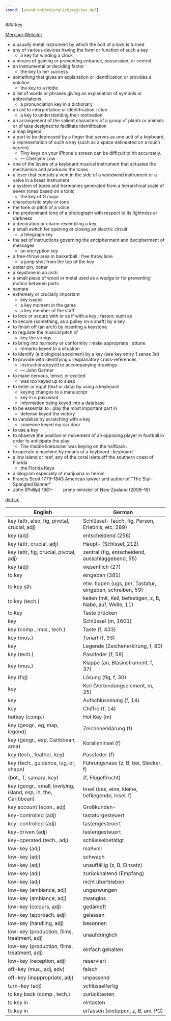 ```yaml
---
sound: [sound:ankimd/english/mp3/key.mp3]
---
```


\### key

[Merriam-Webster](https://www.merriam-webster.com/dictionary/key)

- a usually metal instrument by which the bolt of a lock is turned
- any of various devices having the form or function of such a key
    - a key for winding a clock
- a means of gaining or preventing entrance, possession, or control
- an instrumental or deciding factor
    - the key to her success
- something that gives an explanation or identification or provides a solution
    - the key to a riddle
- a list of words or phrases giving an explanation of symbols or abbreviations
    - a pronunciation key in a dictionary
- an aid to interpretation or identification : clue
    - a key to understanding their motivation
- an arrangement of the salient characters of a group of plants or animals or of taxa designed to facilitate identification
- a map legend
- a part to be depressed by a finger that serves as one unit of a keyboard, a representation of such a key (such as a space delineated on a touch screen)
    - Tiny keys on your iPhone's screen can be difficult to hit accurately.
    - — Cherlynn Low
- one of the levers of a keyboard musical instrument that actuates the mechanism and produces the tones
- a lever that controls a vent in the side of a woodwind instrument or a valve in a brass instrument
- a system of tones and harmonies generated from a hierarchical scale of seven tones based on a tonic
    - the key of G major
- characteristic style or tone
- the tone or pitch of a voice
- the predominant tone of a photograph with respect to its lightness or darkness
- a decoration or charm resembling a key
- a small switch for opening or closing an electric circuit
    - a telegraph key
- the set of instructions governing the encipherment and decipherment of messages
    - an encryption key
- a free-throw area in basketball : free throw lane
    - a jump shot from the top of the key
- cotter pin, cotter
- a keystone in an arch
- a small piece of wood or metal used as a wedge or for preventing motion between parts
- samara
- extremely or crucially important
    - key issues
    - a key moment in the game
    - a key member of the staff
- to lock or secure with or as if with a key : fasten: such as
- to secure (something, as a pulley on a shaft) by a key
- to finish off (an arch) by inserting a keystone
- to regulate the musical pitch of
    - key the strings
- to bring into harmony or conformity : make appropriate : attune
    - remarks keyed to a situation
- to identify (a biological specimen) by a key (see key entry 1 sense 3d)
- to provide with identifying or explanatory cross-references
    - instructions keyed to accompanying drawings
    - — John Gartner
- to make nervous, tense, or excited
    - was too keyed up to sleep
- to enter or input (text or data) by using a keyboard
    - keying changes to a manuscript
    - key in a password
    - information being keyed into a database
- to be essential to : play the most important part in
    - defense keyed the victory
- to vandalize by scratching with a key
    - someone keyed my car door
- to use a key
- to observe the position or movement of an opposing player in football in order to anticipate the play
    - The middle linebacker was keying on the halfback.
- to operate a machine by means of a keyboard : keyboard
- a low island or reef, any of the coral islets off the southern coast of Florida
    - the Florida Keys
- a kilogram especially of marijuana or heroin
- Francis Scott 1779–1843 American lawyer and author of "The Star-Spangled Banner"
- John (Phillip) 1961–     prime minister of New Zealand (2008–16)

[dict.cc](https://www.dict.cc/key)

| English        | German       |
| -------------- | ------------ |
| key (attr, also, fig, pivotal, crucial, adj) | Schlüssel- (auch, fig, Person, Erlebnis, etc, 289) |
| key (adj) | entscheidend (256) |
| key (attr, crucial, adj) | Haupt- (Schlssel, 212) |
| key (attr, fig, crucial, pivotal, adj) | zentral (fig, entscheidend, ausschlaggebend, 55) |
| key (adj) | wesentlich (27) |
| to key | eingeben (381) |
| to key sth. | etw. tippen (ugs, per, Tastatur, eingeben, schreiben, 59) |
| to key (tech.) | keilen (mit, Keil, befestigen, z, B, Nabe, auf, Welle, 11) |
| to key | Taste drücken |
| key | Schlüssel (m, 1601) |
| key (comp., mus., tech.) | Taste (f, 433) |
| key (mus.) | Tonart (f, 93) |
| key | Legende (Zeichenerklrung, f, 80) |
| key (tech.) | Passfeder (f, 59) |
| key (mus.) | Klappe (an, Blasinstrument, f, 37) |
| key (fig) | Lösung (fig, f, 30) |
| key | Keil (Verbindungselement, m, 25) |
| key | Aufschlüsselung (f, 14) |
| key | Chiffre (f, 14) |
| hotkey (comp.) | Hot Key (m) |
| key (geogr., eg, map, legend) | Zeichenerklärung (f) |
| key (geogr., esp, Caribbean, area) | Koralleninsel (f) |
| key (tech., feather, key) | Passfeder (f) |
| key (tech., guidance, lug, or, shape) | Führungsnase (z, B, bei, Stecker, f) |
|  (bot., T, samara, key) |  (f, Flügelfrucht) |
| key (geogr., small, lowlying, island, esp, in, the, Caribbean) | Insel (bes, eine, kleine, tiefliegende, Insel, f) |
| key account (econ., adj) | Großkunden- |
| key-controlled (adj) | tastaturgesteuert |
| key-controlled (adj) | tastengesteuert |
| key-driven (adj) | tastengesteuert |
| key-operated (tech., adj) | schlüsselbetätigt |
| low-key (adj) | maßvoll |
| low-key (adj) | schwach |
| low-key (adj) | unauffällig (z, B, Einsatz) |
| low-key (adj) | zurückhaltend (Empfang) |
| low-key (adj) | nicht übertrieben |
| low-key (ambiance, adj) | ungezwungen |
| low-key (ambiance, adj) | zwanglos |
| low-key (colours, adj) | gedämpft |
| low-key (approach, adj) | gelassen |
| low-key (handling, adj) | besonnen |
| low-key (production, films, treatment, adj) | unaufdringlich |
| low-key (production, films, treatment, adj) | einfach gehalten |
| low-key (reception, adj) | reserviert |
| off-key (mus., adj, adv) | falsch |
| off-key (inappropriate, adj) | unpassend |
| turn-key (adj) | schlüsselfertig |
| to key back (comp., tech.) | zurücktasten |
| to key in | eintasten |
| to key in | erfassen (eintippen, z, B, am, PC) |
